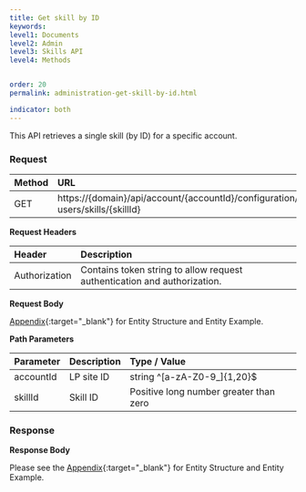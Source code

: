 ```yaml
---
title: Get skill by ID
keywords:
level1: Documents
level2: Admin
level3: Skills API
level4: Methods


order: 20
permalink: administration-get-skill-by-id.html

indicator: both
---
```


This API retrieves a single skill (by ID) for a specific account.

### Request

|Method   |   URL    |            
|:--------  | :----------------- |
| GET     |    https://{domain}/api/account/{accountId}/configuration/le-users/skills/{skillId}|

**Request Headers**

|Header     |     Description  |                              
|:------------  | :---------------------  |                   
| Authorization  | Contains token string to allow request authentication and authorization. |

**Request Body**

[Appendix](administration-skills-appendix.html){:target="_blank"} for Entity Structure and Entity Example.

**Path Parameters**

| Parameter    |   Description   |   Type / Value      |                                      
|:------------  | :------------- |  :----------------- |                                       
|accountId   |    LP site ID   |    string ^[a-zA-Z0-9_]{1,20}$ |
|skillId       |  Skill ID       |  Positive long number greater than zero |

### Response

**Response Body**

Please see the [Appendix](administration-skills-appendix.html){:target="_blank"} for Entity Structure and Entity Example.
